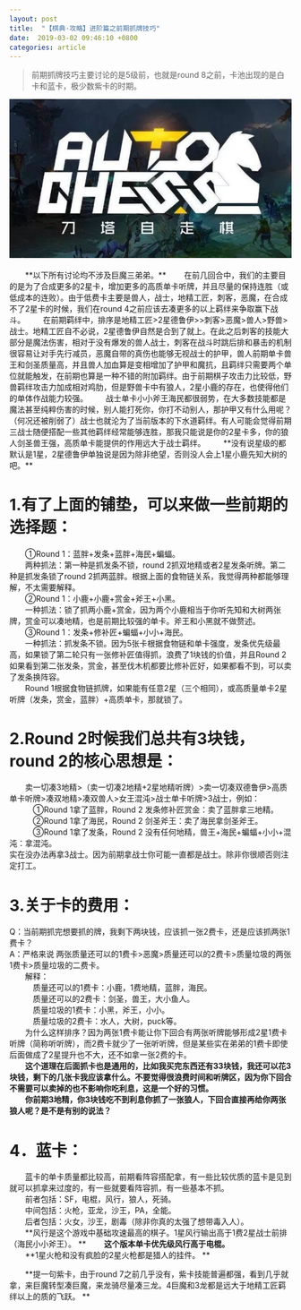 ```yaml
---
layout: post
title:  "【棋典·攻略】进阶篇之前期抓牌技巧"
date:  2019-03-02 09:46:10 +0800
categories: article
---
```

> 前期抓牌技巧主要讨论的是5级前，也就是round 8之前，卡池出现的是白卡和蓝卡，极少数紫卡的时期。

<center><img src="/images/2019-02-22-12-19-54.jpg"></center> 
<br/>
&emsp;&emsp;**以下所有讨论均不涉及巨魔三弟弟。**  
&emsp;&emsp;在前几回合中，我们的主要目的是为了合成更多的2星卡，增加更多的高质单卡听牌，并且尽量的保持连胜（或低成本的连败）。由于低费卡主要是兽人，战士，地精工匠，刺客，恶魔，在合成不了2星卡的时候，我们在round 4之前应该去凑更多的以上羁绊来争取赢下战斗。  
&emsp;&emsp;在前期羁绊中，排序是地精工匠>2星德鲁伊>>刺客>恶魔>兽人>野兽>战士。地精工匠自不必说，2星德鲁伊自然是合到了就上。在此之后刺客的技能大部分是魔法伤害，相对于没有爆发的兽人战士，刺客在战斗时跳后排和暴击的机制很容易让对手先行减员，恶魔自带的真伤也能够无视战士的护甲，兽人前期单卡兽王和剑圣质量高，并且兽人加血算是变相增加了护甲和魔抗，且羁绊只需要两个单位就能触发，在前期也算是一种不错的附加羁绊。由于前期棋子攻击力比较低，野兽羁绊攻击力加成相对鸡肋，但是野兽卡中有狼人，2星小鹿的存在，也使得他们的单体作战能力较强。  
&emsp;&emsp;战士单卡小小斧王海民都很弱势，在大多数技能都是魔法甚至纯粹伤害的时候，别人能打死你，你打不动别人，那护甲又有什么用呢？（何况还被削弱了）战士也就沦为了当前版本的下水道羁绊。有人可能会觉得前期三战士随便搭配一些其他羁绊经常能够连胜，那我只能说是你的2星卡多，你的狼人剑圣兽王强，高质单卡能提供的作用远大于战士羁绊。  
&emsp;&emsp;**没有说星级的都默认是1星，2星德鲁伊单独说是因为除非绝望，否则没人会上1星小鹿先知大树的吧。**  

#  1.有了上面的铺垫，可以来做一些前期的选择题：  
&emsp;&emsp;①Round 1：蓝胖+发条+蓝胖+海民+蝙蝠。  
&emsp;&emsp;两种抓法：第一种是抓发条不锁，round 2抓双地精或者2星发条听牌。第二种是抓发条锁了round 2抓两蓝胖。根据上面的食物链关系，我觉得两种都能够理解，不太需要解释。  
&emsp;&emsp;②Round 1：小鹿+小鹿+赏金+斧王+小黑。  
&emsp;&emsp;一种抓法：锁了抓两小鹿+赏金，因为两个小鹿相当于你听先知和大树两张牌，赏金可以凑地精，也是前期比较强的单卡。斧王和小黑就不做赘述。  
&emsp;&emsp;③Round 1：发条+修补匠+蝙蝠+小小+海民。  
&emsp;&emsp;一种抓法：抓发条不锁。因为5张卡根据食物链和单卡强度，发条优先级最高，如果锁了第二轮只有一张修补匠值得抓，浪费了1块钱的价值，并且Round 2如果看到第二张发条，赏金，甚至伐木机都要比修补匠好，如果都看不到，可以卖了发条换阵容。  
&emsp;&emsp;Round 1根据食物链抓牌，如果能有任意2星（三个相同），或高质量单卡2星听牌（发条，赏金，蓝胖）+高质单卡，那就锁了。  

#  2.Round 2时候我们总共有3块钱，round 2的核心思想是：  
&emsp;&emsp;卖一切凑3地精>（卖一切凑2地精+2星地精听牌）>卖一切凑双德鲁伊>高质单卡听牌>凑双地精>凑双兽人>女王混沌>战士单卡听牌>3战士，例如：  
&emsp;&emsp;&emsp;①Round 1拿了蓝胖，Round 2 发条修补匠赏金：卖了蓝胖拿三地精。  
&emsp;&emsp;&emsp;②Round 1拿了海民，Round 2 剑圣斧王：卖了海民拿剑圣斧王。  
&emsp;&emsp;&emsp;③Round 1拿了发条，Round 2 没有任何地精，兽王+海民+蝙蝠+小小+混沌：拿混沌。  
实在没办法再拿3战士。因为前期拿战士你可能一直都是战士。除非你很顺否则注定打工。  

#  3.关于卡的费用：  
Q：当前期抓完想要抓的牌，我剩下两块钱，应该抓一张2费卡，还是应该抓两张1费卡？  
A：严格来说 两张质量还可以的1费卡>恶魔>质量还可以的2费卡>质量垃圾的两张1费卡>质量垃圾的二费卡。  
&emsp;&emsp;解释：  
&emsp;&emsp;&emsp;质量还可以的1费卡：小鹿，1费地精，蓝胖，海民。  
&emsp;&emsp;&emsp;质量还可以的2费卡：剑圣，兽王，大小鱼人。  
&emsp;&emsp;&emsp;质量垃圾的1费卡：小黑，斧王，小小。  
&emsp;&emsp;&emsp;质量垃圾的2费卡：水人，大树，puck等。  
&emsp;&emsp;为什么这样排序？因为两张1费卡能让你下回合有两张听牌能够形成2星1费卡听牌（简称听听牌），而2费卡就少了一张听听牌，但是某些实在弟弟的1费卡即使后面做成了2星提升也不大，还不如拿一张2费的卡。  
&emsp;&emsp;**这个道理在后面抓卡也是通用的，比如我买完东西还有33块钱，我还可以花3块钱，剩下的几张卡我应该拿什么。不要觉得很浪费时间和听牌区，因为你下回合不需要可以卖掉的也不影响你吃利息，这是一个好的习惯。**  
&emsp;&emsp;**你前期3地精，你3块钱吃不到利息你抓了一张狼人，下回合直接再给你两张狼人呢？是不是有别的说法？**  

#  4．蓝卡：  
&emsp;&emsp;蓝卡的单卡质量都比较高，前期看阵容搭配拿，有一些比较优质的蓝卡是见到就可以抓拿来过度的，有一些就要看阵容抓，有一些基本不抓。  
&emsp;&emsp;前者包括：SF，电棍，风行，狼人，死骑。  
&emsp;&emsp;中间包括：火枪，亚龙，沙王，PA，全能。  
&emsp;&emsp;后者包括：火女，沙王，剧毒（除非你真的太强了想带毒入人）。    
&emsp;&emsp;**风行是这个游戏中基础攻速最高的棋子。1星风行输出高于1费2星战士前排（海民小小斧王）。  **
&emsp;&emsp;**这个版本单卡优先级风行高于电棍。**  
&emsp;&emsp;**1星火枪和没有疯脸的2星火枪都是猎人的挂件。  **

&emsp;&emsp;**提一句紫卡，由于round 7之前几乎没有，紫卡技能普遍都强，看到几乎就拿，来巨魔转型凑巨魔，来龙骑尽量凑三龙。4巨魔和3龙都是远大于地精工匠羁绊以上的质的飞跃。  **
